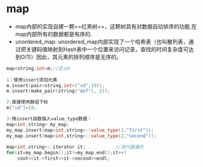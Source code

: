 

# map
- map內部的实现自建一颗==红黑树==，这颗树具有对数据自动排序的功能,在map内部所有的数据都是有序的.
- unordered_map: unordered_map内部实现了一个哈希表（也叫散列表，通过把关键码值映射到Hash表中一个位置来访问记录，查找的时间复杂度可达到O(1)）因此，其元素的排列顺序是无序的。


```cpp
map<string,int>m;//定义m
 
1：使用insert添加元素
m.insert(pair<string,int>("sd",19));
m.insert(make_pair(string("def"), 2));

2:直接使用数组下标
m["sd"]=19;

3:用insert函数插入value_type数据：
map<int,string> my_map;
my_map.insert(map<int,string>::value_type(1,"first"));
my_map.insert(map<int,string>::value_type(2,"second"));
 
map<int,string>::iterator it;           //迭代器遍历
for(it=my_map.begin();it!=my_map.end();it++)
    cout<<it->first<<it->second<<endl;

```



